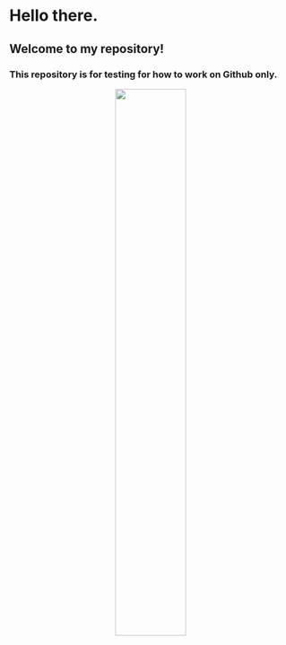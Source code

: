 
# Hello there. <br />
## Welcome to my repository! <br /> 
### This repository is for testing for how to work on Github only. <br />

<p align="center">
  <img width="50%" height="50%" src="https://github.com/FuengfusinNinnart/test/blob/master/book.jpg">
</p>

